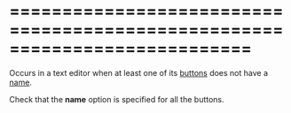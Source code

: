 ===========================================================================
===========================================================================

<!--shortDescription-->
Occurs in a text editor when at least one of its [buttons](/Documentation/ApiReference/UI_Widgets/dxTextBox/Configuration/buttons/) does not have a [name](/Documentation/ApiReference/UI_Widgets/dxTextBox/Configuration/buttons/#name).
<!--/shortDescription-->

<!--fullDescription-->
Check that the **name** option is specified for all the buttons. 
<!--/fullDescription-->